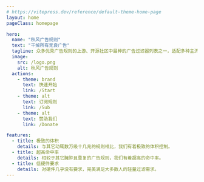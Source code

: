 ```yaml
---
# https://vitepress.dev/reference/default-theme-home-page
layout: home
pageClass: homepage

hero:
  name: "秋风广告规则"
  text: "干掉所有无良广告"
  tagline: 众多优秀广告规则的上游、开源社区中最棒的广告过滤器列表之一，适配多种主流广告拦截/代理工具。
  image:
    src: /logo.png
    alt: 秋风广告规则
  actions:
    - theme: brand
      text: 快速开始
      link: /Start
    - theme: alt
      text: 订阅规则
      link: /Sub
    - theme: alt
      text: 赞助我们
      link: /Donate

features:
  - title: 极致的体积
    details: 与其它动辄数万级十几兆的规则相比，我们有着极致的体积控制。
  - title: 超高命中率
    details: 相较于其它臃肿且重复的广告规则，我们有着超高的命中率。
  - title: 低硬件要求
    details: 对硬件几乎没有要求，完美满足大多数人的轻量过滤需求。
---
```

